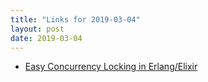 ```yaml
---
title: "Links for 2019-03-04"
layout: post
date: 2019-03-04
---
```


* [Easy Concurrency Locking in Erlang/Elixir](http://whitfin.io/easy-concurrency-locking-in-erlang-elixir/)
